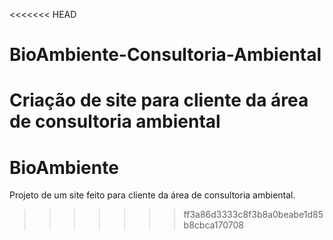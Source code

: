 <<<<<<< HEAD
# BioAmbiente-Consultoria-Ambiental
Criação de site para cliente da área de consultoria ambiental
=======
# BioAmbiente
Projeto de um site feito para cliente da área de consultoria ambiental. 
>>>>>>> ff3a86d3333c8f3b8a0beabe1d85b8cbca170708
